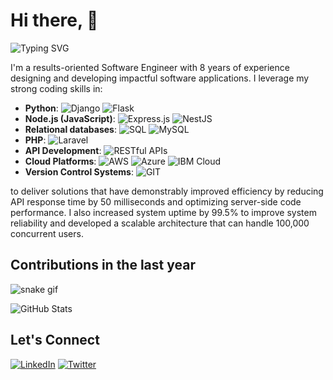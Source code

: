 # Hi there, 👋

![Typing SVG](https://readme-typing-svg.herokuapp.com?color=%2336BCF7&lines=I'm+Donald+Mwanga;Software+Engineer;Backend+Developer;Frontend+Developer;Full+Stack+Developer;UI%2FUX+Designer)

I'm a results-oriented Software Engineer with 8 years of experience designing and developing impactful software applications. I leverage my strong coding skills in:

- **Python**: 
  ![Django](https://img.shields.io/badge/Django-092E20?style=for-the-badge&logo=django&logoColor=white)
  ![Flask](https://img.shields.io/badge/Flask-000000?style=for-the-badge&logo=flask&logoColor=white)
- **Node.js (JavaScript)**: 
  ![Express.js](https://img.shields.io/badge/Express.js-404D59?style=for-the-badge)
  ![NestJS](https://img.shields.io/badge/nestjs-%23E0234E?style=for-the-badge&logo=nestjs&logoColor=white)
- **Relational databases**: 
  ![SQL](https://img.shields.io/badge/SQL-4479A1?style=for-the-badge&logo=postgresql&logoColor=white)
  ![MySQL](https://img.shields.io/badge/MySQL-4479A1?style=for-the-badge&logo=mysql&logoColor=white)
- **PHP**: 
  ![Laravel](https://img.shields.io/badge/Laravel-FF2D20?style=for-the-badge&logo=laravel&logoColor=white)
- **API Development**: 
  ![RESTful APIs](https://img.shields.io/badge/REST-02569B?style=for-the-badge&logo=rest&logoColor=white)
- **Cloud Platforms**: 
  ![AWS](https://img.shields.io/badge/AWS-232F3E?style=for-the-badge&logo=amazon-aws&logoColor=white)
  ![Azure](https://img.shields.io/badge/Azure-0078D4?style=for-the-badge&logo=microsoft-azure&logoColor=white)
  ![IBM Cloud](https://img.shields.io/badge/IBM%20Cloud-1261FE?style=for-the-badge&logo=ibm-cloud&logoColor=white)
- **Version Control Systems**: 
  ![GIT](https://img.shields.io/badge/GIT-F05032?style=for-the-badge&logo=git&logoColor=white)

to deliver solutions that have demonstrably improved efficiency by reducing API response time by 50 milliseconds and optimizing server-side code performance. I also increased system uptime by 99.5% to improve system reliability and developed a scalable architecture that can handle 100,000 concurrent users.

## Contributions in the last year
![snake gif](https://github.com/your-github-username/your-github-username/blob/output/github-contribution-grid-snake.svg)

![GitHub Stats](https://github-readme-stats.vercel.app/api?username=your-github-username&show_icons=true&theme=radical)

## Let's Connect
[![LinkedIn](https://img.shields.io/badge/LinkedIn-blue?style=for-the-badge&logo=linkedin)](https://www.linkedin.com/in/donald-mwanga-4bb5abba/)
[![Twitter](https://img.shields.io/badge/Twitter-blue?style=for-the-badge&logo=twitter)](https://twitter.com/your-twitter-handle)
